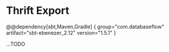 # Thrift Export

@@dependency[sbt,Maven,Gradle] {
  group="com.databaseflow"
  artifact="sbt-ebenezer_2.12"
  version="1.5.1"
}

...TODO
